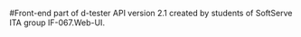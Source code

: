 #Front-end part of d-tester API version 2.1 created by students of SoftServe ITA group IF-067.Web-UI.